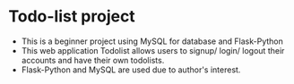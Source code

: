 # Todo-list project

- This is a beginner project using MySQL for database and Flask-Python 
- This web application Todolist allows users to signup/ login/ logout their accounts and have their own todolists.
- Flask-Python and MySQL are used due to author's interest.




  

